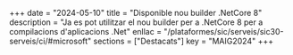 +++
date        = "2024-05-10"
title       = "Disponible nou builder .NetCore 8"
description = "Ja es pot utilitzar el nou builder per a .NetCore 8 per a compilacions d'aplicacions .Net"
enllac      = "/plataformes/sic/serveis/sic30-serveis/ci/#microsoft"
sections    = ["Destacats"]
key         = "MAIG2024"
+++
